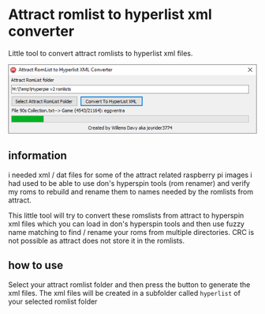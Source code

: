 # Attract romlist to hyperlist xml converter
Little tool to convert attract romlists to hyperlist xml files.

![Screenshot](/docs/screenshot.png)

## information
i needed xml / dat files for some of the attract related raspberry pi images i had used to be able to use don's 
hyperspin tools (rom renamer) and verify my roms to rebuild and rename them to names needed by the romlists from attract.

This little tool will try to convert these romslists from attract to hyperspin xml files which you can load in don's hyperspin tools and
then use fuzzy name matching to find / rename your roms from multiple directories. CRC is not possible as attract does not store it in 
the romlists.

## how to use
Select your attract romlist folder and then press the button to generate the xml files. The xml files will be created in a subfolder called `hyperlist` of your selected romlist folder
